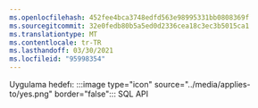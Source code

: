 ```yaml
---
ms.openlocfilehash: 452fee4bca3748edfd563e98995331bb0808369f
ms.sourcegitcommit: 32e0fedb80b5a5ed0d2336cea18c3ec3b5015ca1
ms.translationtype: MT
ms.contentlocale: tr-TR
ms.lasthandoff: 03/30/2021
ms.locfileid: "95998354"
---
```

Uygulama hedefı: :::image type="icon" source="../media/applies-to/yes.png" border="false"::: SQL API